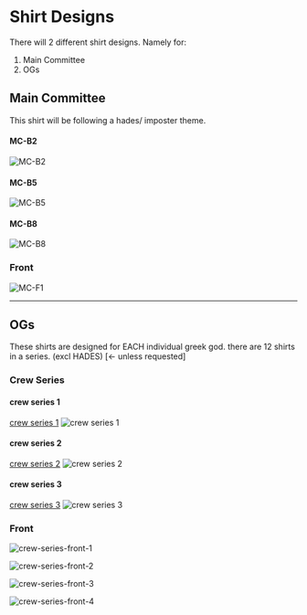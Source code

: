 # Shirt Designs

There will 2 different shirt designs. Namely for:
1. Main Committee
2. OGs

## Main Committee
This shirt will be following a hades/ imposter theme.

#### MC-B2

![MC-B2](./drafts/Back/MC-B2.jpg)

#### MC-B5

![MC-B5](./drafts/Back/MC-B5.jpg)

#### MC-B8

![MC-B8](./drafts/Back/MC-B8.jpg)

### Front

![MC-F1](./drafts/Front/MC-F1.jpg)

---

## OGs
These shirts are designed for EACH individual greek god. there are 12 shirts in a series. (excl HADES) [<- unless requested]

### Crew Series

#### crew series 1

[crew series 1](./crew-series-1)
![crew series 1](./drafts/crew-series-1/12-ZEUS.png)

#### crew series 2

[crew series 2](./crew-series-2)
![crew series 2](./drafts/crew-series-2/12-ZEUS.png)

#### crew series 3

[crew series 3](./crew-series-3)
![crew series 3](./drafts/crew-series-3/12-ZEUS.png)

### Front

![crew-series-front-1](./drafts/crew-series-front/csf-1.png)

![crew-series-front-2](./drafts/crew-series-front/csf-2.png)

![crew-series-front-3](./drafts/crew-series-front/csf-3.png)

![crew-series-front-4](./drafts/crew-series-front/csf-4.png)

